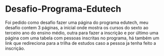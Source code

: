 # Desafio-Programa-Edutech

Foi pedido como desafio fazer uma página do programa edutech, meu desafio contem 3 páginas, a inicial onde mostra os cursos do sexto ao terceiro ano do ensino médio, outra para fazer a inscrição e por último uma página com uma tabela com pessoas inscritas no programa, há também um link que redireciona para a trilha de estudos caso a pessoa ja tenha feito a inscrição.
